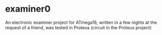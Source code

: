 # examiner0
An electronic examiner project for ATmega16, written in a few nights at the request of a friend, was tested in Proteus (circuit in the Proteus project)
